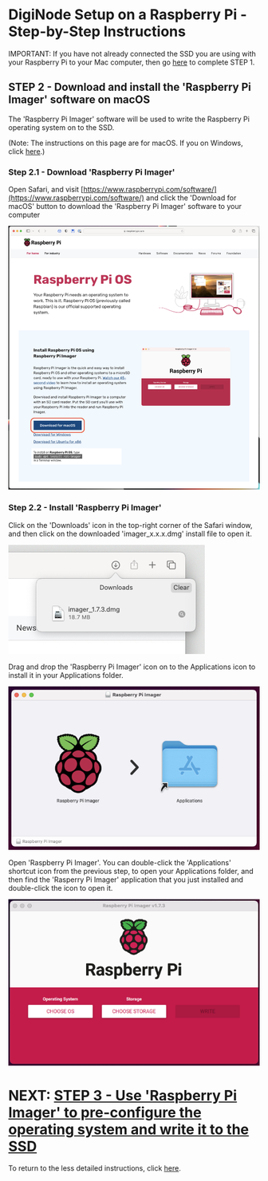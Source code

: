 # DigiNode Setup on a Raspberry Pi - Step-by-Step Instructions

IMPORTANT: If you have not already connected the SSD you are using with your Raspberry Pi to your Mac computer, then go [here](/docs/rpi_setup_step1_connect_ssd.md) to complete STEP 1.

## STEP 2 - Download and install the 'Raspberry Pi Imager' software on macOS

The 'Raspberry Pi Imager' software will be used to write the Raspberry Pi operating system on to the SSD.

(Note: The instructions on this page are for macOS. If you on Windows, click [here](/docs/rpi_setup_step2_get_imager_win.md).)

### Step 2.1 - Download 'Raspberry Pi Imager'

Open Safari, and visit [https://www.raspberrypi.com/software/](https://www.raspberrypi.com/software/) and click the 'Download for macOS' button to download the 'Raspberry Pi Imager' software to your computer

![Download Raspberry Pi Imager for macOS](/images/macos_setup_2_1.png)

### Step 2.2 - Install 'Raspberry Pi Imager'

Click on the 'Downloads' icon in the top-right corner of the Safari window, and then click on the downloaded 'imager_x.x.x.dmg' install file to open it.

![Open Raspberry Pi Imager installer for macOS](/images/macos_setup_2_2a.png)

Drag and drop the 'Raspberry Pi Imager' icon on to the Applications icon to install it in your Applications folder. 

![Install Raspberry Pi Imager for macOS](/images/macos_setup_2_2b.png)

Open 'Raspberry Pi Imager'. You can double-click the 'Applications' shortcut icon from the previous step, to open your Applications folder, and then find the 'Rasperry Pi Imager' application that you just installed and double-click the icon to open it.

![Raspberry Pi Imager for macOS](/images/macos_setup_2_2c.png)

# NEXT: [STEP 3 - Use 'Raspberry Pi Imager' to pre-configure the operating system and write it to the SSD](/docs/rpi_setup_step3_write_os.md)

To return to the less detailed instructions, click [here](/docs/rpi_setup.md).